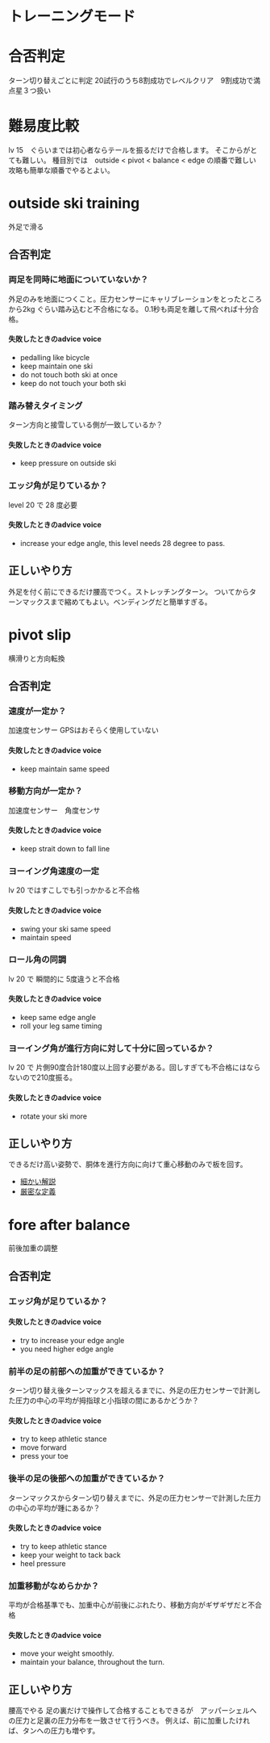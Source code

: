 # トレーニングモード
# 合否判定
ターン切り替えごとに判定
20試行のうち8割成功でレベルクリア　9割成功で満点星３つ扱い
# 難易度比較
lv 15　ぐらいまでは初心者ならテールを振るだけで合格します。
そこからがとても難しい。
種目別では　outside < pivot < balance < edge の順番で難しい
攻略も簡単な順番でやるとよい。
# outside ski training
外足で滑る
## 合否判定
### 両足を同時に地面についていないか？
外足のみを地面につくこと。圧力センサーにキャリブレーションをとったところから2kg ぐらい踏み込むと不合格になる。
0.1秒も両足を離して飛べれば十分合格。

#### 失敗したときのadvice voice
- pedalling like bicycle
- keep maintain one ski
- do not touch both ski at once
- keep do not touch your both ski

### 踏み替えタイミング
ターン方向と接雪している側が一致しているか？
#### 失敗したときのadvice voice
- keep pressure on outside ski

### エッジ角が足りているか？
level 20 で 28 度必要
#### 失敗したときのadvice voice
- increase your edge angle, this level needs 28 degree to pass.

## 正しいやり方
外足を付く前にできるだけ腰高でつく。ストレッチングターン。
ついてからターンマックスまで縮めてもよい。ベンディングだと簡単すぎる。
# pivot slip
横滑りと方向転換
## 合否判定
### 速度が一定か？
加速度センサー GPSはおそらく使用していない
#### 失敗したときのadvice voice
- keep maintain same speed

### 移動方向が一定か？　
加速度センサー　角度センサ
#### 失敗したときのadvice voice
- keep strait down to fall line

### ヨーイング角速度の一定
lv 20 ではすこしでも引っかかると不合格
#### 失敗したときのadvice voice
- swing your ski same speed
- maintain speed

### ロール角の同調
lv 20 で 瞬間的に 5度違うと不合格
#### 失敗したときのadvice voice
- keep same edge angle
- roll your leg same timing

### ヨーイング角が進行方向に対して十分に回っているか？
lv 20 で 片側90度合計180度以上回す必要がある。回しすぎても不合格にはならないので210度振る。
#### 失敗したときのadvice voice
- rotate your ski more

## 正しいやり方
できるだけ高い姿勢で、胴体を進行方向に向けて重心移動のみで板を回す。
- [細かい解説](https://docs.google.com/document/d/e/2PACX-1vTREbzTJ05E1_VHREdIOGGbHIBciCViv6faJiQ4FMYfYzVOORuKyfoDoPAfPMGU_iPHdTyth47vXHUv/pub)
- [厳密な定義](https://docs.google.com/document/d/e/2PACX-1vTPt6CbOq4XuFlXdj2GuUOa5nttZgnrxlEqlorlQNxuTBWG0d03-sg5XZUX0f8UcrN93CsFU6uiD0Uo/pub)

# fore after balance
前後加重の調整
## 合否判定
### エッジ角が足りているか？
#### 失敗したときのadvice voice
- try to increase your edge angle
- you need higher edge angle

### 前半の足の前部への加重ができているか？
ターン切り替え後ターンマックスを超えるまでに、外足の圧力センサーで計測した圧力の中心の平均が拇指球と小指球の間にあるかどうか？
#### 失敗したときのadvice voice
- try to keep athletic stance
- move forward
- press your toe

### 後半の足の後部への加重ができているか？
ターンマックスからターン切り替えまでに、外足の圧力センサーで計測した圧力の中心の平均が踵にあるか？
#### 失敗したときのadvice voice
- try to keep athletic stance
- keep your weight to tack back
- heel pressure

### 加重移動がなめらかか？
平均が合格基準でも、加重中心が前後にぶれたり、移動方向がギザギザだと不合格
#### 失敗したときのadvice voice
- move your weight smoothly.
- maintain your balance, throughout the turn.

## 正しいやり方
腰高でやる
足の裏だけで操作して合格することもできるが　アッパーシェルへの圧力と足裏の圧力分布を一致させて行うべき。
例えば、前に加重したければ、タンへの圧力も増やす。

